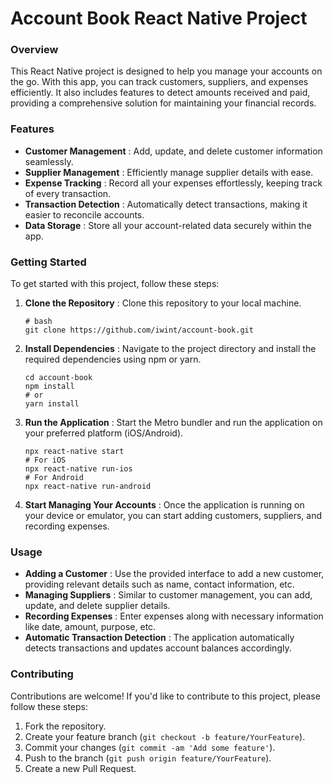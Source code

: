 # **Account Book React Native Project**

### Overview

This React Native project is designed to help you manage your accounts on the go. With this app, you can track customers, suppliers, and expenses efficiently. It also includes features to detect amounts received and paid, providing a comprehensive solution for maintaining your financial records.

### Features

- **Customer Management** : Add, update, and delete customer information seamlessly.
- **Supplier Management** : Efficiently manage supplier details with ease.
- **Expense Tracking** : Record all your expenses effortlessly, keeping track of every transaction.
- **Transaction Detection** : Automatically detect transactions, making it easier to reconcile accounts.
- **Data Storage** : Store all your account-related data securely within the app.

### Getting Started

To get started with this project, follow these steps:

1. **Clone the Repository** : Clone this repository to your local machine.

   ```
   # bash
   git clone https://github.com/iwint/account-book.git
   ```
2. **Install Dependencies** : Navigate to the project directory and install the required dependencies using npm or yarn.

   ```
   cd account-book
   npm install
   # or
   yarn install
   ```
3. **Run the Application** : Start the Metro bundler and run the application on your preferred platform (iOS/Android).

   ```
   npx react-native start
   # For iOS
   npx react-native run-ios
   # For Android
   npx react-native run-android
   ```
4. **Start Managing Your Accounts** : Once the application is running on your device or emulator, you can start adding customers, suppliers, and recording expenses.

### Usage

- **Adding a Customer** : Use the provided interface to add a new customer, providing relevant details such as name, contact information, etc.
- **Managing Suppliers** : Similar to customer management, you can add, update, and delete supplier details.
- **Recording Expenses** : Enter expenses along with necessary information like date, amount, purpose, etc.
- **Automatic Transaction Detection** : The application automatically detects transactions and updates account balances accordingly.

### Contributing

Contributions are welcome! If you'd like to contribute to this project, please follow these steps:

1. Fork the repository.
2. Create your feature branch (`git checkout -b feature/YourFeature`).
3. Commit your changes (`git commit -am 'Add some feature'`).
4. Push to the branch (`git push origin feature/YourFeature`).
5. Create a new Pull Request.
